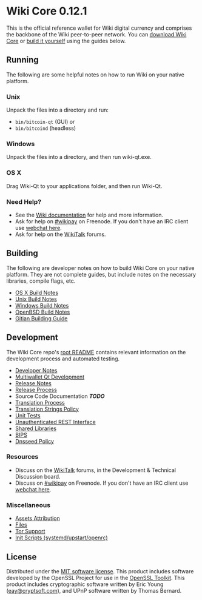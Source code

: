 Wiki Core 0.12.1
=====================

This is the official reference wallet for Wiki digital currency and comprises the backbone of the Wiki peer-to-peer network. You can [download Wiki Core](https://www.wiki.org/downloads/) or [build it yourself](#building) using the guides below.

Running
---------------------
The following are some helpful notes on how to run Wiki on your native platform.

### Unix

Unpack the files into a directory and run:

- `bin/bitcoin-qt` (GUI) or
- `bin/bitcoind` (headless)

### Windows

Unpack the files into a directory, and then run wiki-qt.exe.

### OS X

Drag Wiki-Qt to your applications folder, and then run Wiki-Qt.

### Need Help?

* See the [Wiki documentation](https://wikipay.atlassian.net/wiki/display/DOC)
for help and more information.
* Ask for help on [#wikipay](http://webchat.freenode.net?channels=wikipay) on Freenode. If you don't have an IRC client use [webchat here](http://webchat.freenode.net?channels=wikipay).
* Ask for help on the [WikiTalk](https://wikitalk.org/) forums.

Building
---------------------
The following are developer notes on how to build Wiki Core on your native platform. They are not complete guides, but include notes on the necessary libraries, compile flags, etc.

- [OS X Build Notes](build-osx.md)
- [Unix Build Notes](build-unix.md)
- [Windows Build Notes](build-windows.md)
- [OpenBSD Build Notes](build-openbsd.md)
- [Gitian Building Guide](gitian-building.md)

Development
---------------------
The Wiki Core repo's [root README](/README.md) contains relevant information on the development process and automated testing.

- [Developer Notes](developer-notes.md)
- [Multiwallet Qt Development](multiwallet-qt.md)
- [Release Notes](release-notes.md)
- [Release Process](release-process.md)
- Source Code Documentation ***TODO***
- [Translation Process](translation_process.md)
- [Translation Strings Policy](translation_strings_policy.md)
- [Unit Tests](unit-tests.md)
- [Unauthenticated REST Interface](REST-interface.md)
- [Shared Libraries](shared-libraries.md)
- [BIPS](bips.md)
- [Dnsseed Policy](dnsseed-policy.md)

### Resources
* Discuss on the [WikiTalk](https://wikitalk.org/) forums, in the Development & Technical Discussion board.
* Discuss on [#wikipay](http://webchat.freenode.net/?channels=wikipay) on Freenode. If you don't have an IRC client use [webchat here](http://webchat.freenode.net/?channels=wikipay).

### Miscellaneous
- [Assets Attribution](assets-attribution.md)
- [Files](files.md)
- [Tor Support](tor.md)
- [Init Scripts (systemd/upstart/openrc)](init.md)

License
---------------------
Distributed under the [MIT software license](http://www.opensource.org/licenses/mit-license.php).
This product includes software developed by the OpenSSL Project for use in the [OpenSSL Toolkit](https://www.openssl.org/). This product includes
cryptographic software written by Eric Young ([eay@cryptsoft.com](mailto:eay@cryptsoft.com)), and UPnP software written by Thomas Bernard.
